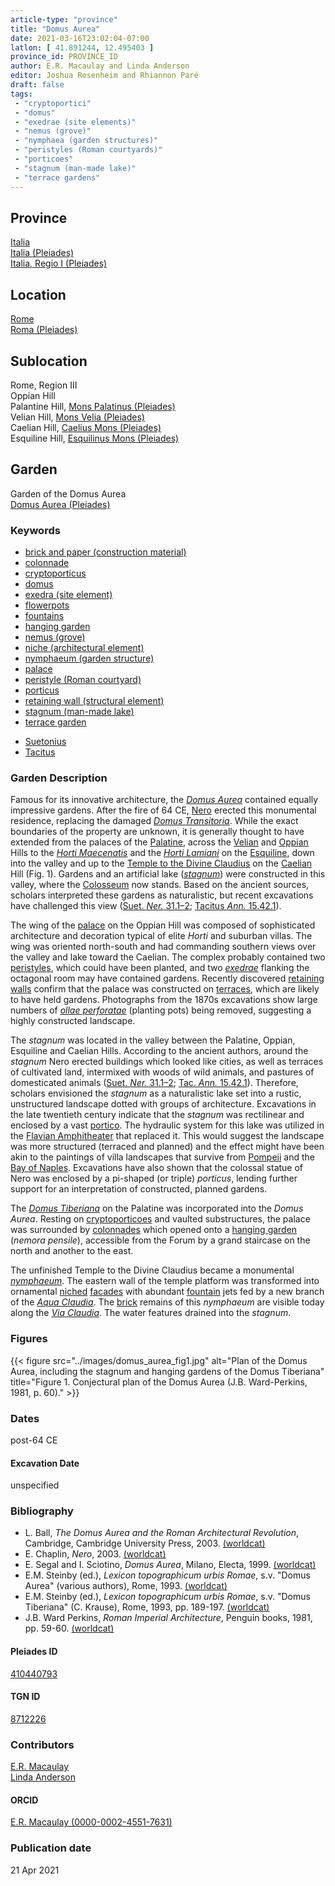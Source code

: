 ```yaml
---
article-type: "province"
title: "Domus Aurea"
date: 2021-03-16T23:02:04-07:00
latlon: [ 41.891244, 12.495403 ]
province_id: PROVINCE_ID
author: E.R. Macaulay and Linda Anderson
editor: Joshua Rosenheim and Rhiannon Paré
draft: false
tags:
 - "cryptoportici"
 - "domus"
 - "exedrae (site elements)"
 - "nemus (grove)"
 - "nymphaea (garden structures)"
 - "peristyles (Roman courtyards)"
 - "porticoes"
 - "stagnum (man-made lake)"
 - "terrace gardens"
---
```


## Province

[Italia]({{<relref"..">}}) \
[Italia (Pleiades)](https://pleiades.stoa.org/places/1052) \
[Italia, Regio I (Pleiades)](https://pleiades.stoa.org/places/441075550)
<!-- -->
## Location

[Rome]({{<relref".">}}) \
[Roma (Pleiades)](https://pleiades.stoa.org/places/423025)
<!-- -->
## Sublocation

Rome, Region III \
Oppian Hill \
Palantine Hill, [Mons Palatinus (Pleiades)](https://pleiades.stoa.org/places/971691208) \
Velian Hill, [Mons Velia (Pleiades)](https://pleiades.stoa.org/places/157710058) \
Caelian Hill, [Caelius Mons (Pleiades)](https://pleiades.stoa.org/places/695491849) \
Esquiline Hill, [Esquilinus Mons (Pleiades)](https://pleiades.stoa.org/places/679976755)
<!-- -->
<!-- -->
<!-- -->
## Garden

Garden of the Domus Aurea \
[Domus Aurea (Pleiades)](https://pleiades.stoa.org/places/410440793)
<!-- -->
### Keywords
<!-- -->
- [brick and paper (construction material)](http://vocab.getty.edu/page/aat/300010463)
- [colonnade](http://vocab.getty.edu/page/aat/300002613)
- [cryptoporticus](http://vocab.getty.edu/page/aat/300004295)
- [domus](http://vocab.getty.edu/page/aat/300005506)
- [exedra (site element)](http://vocab.getty.edu/page/aat/300081589)
- [flowerpots](http://vocab.getty.edu/page/aat/300194749)
- [fountains](http://vocab.getty.edu/page/aat/300006179)
- [hanging garden](http://vocab.getty.edu/page/aat/300008100)
- [nemus (grove)](http://vocab.getty.edu/page/aat/300008884)
- [niche (architectural element)](http://vocab.getty.edu/page/aat/300002704)
- [nymphaeum (garden structure)](http://vocab.getty.edu/page/aat/300006809)
- [palace](http://vocab.getty.edu/page/aat/300005734)
- [peristyle (Roman courtyard)](http://vocab.getty.edu/page/aat/300080971)
- [porticus](http://vocab.getty.edu/page/aat/300004145)
- [retaining wall (structural element)](http://vocab.getty.edu/page/aat/300005073)
- [stagnum (man-made lake)](http://vocab.getty.edu/page/aat/300263360)
- [terrace garden](http://vocab.getty.edu/page/aat/300404778)
<!-- -->
- [Suetonius](http://catalog.perseus.org/cite-collections/authors/urn:cite:perseus:author.1340)
- [Tacitus](http://catalog.perseus.org/cite-collections/authors/urn:cite:perseus:author.1357)
<!-- -->
<!-- -->
### Garden Description
<!-- -->
Famous for its innovative architecture, the [*Domus Aurea*](https://en.wikipedia.org/wiki/Domus_Aurea) contained equally impressive gardens. After the fire of 64 CE, [Nero](https://en.wikipedia.org/wiki/Nero) erected this monumental residence, replacing the damaged [*Domus Transitoria*](https://en.wikipedia.org/wiki/Domus_Transitoria). While the exact boundaries of the property are unknown, it is generally thought to have extended from the palaces of the [Palatine](https://en.wikipedia.org/wiki/Palatine_Hill), across the [Velian](https://en.wikipedia.org/wiki/Velian_Hill) and [Oppian](https://en.wikipedia.org/wiki/Oppian_Hill) Hills to the [*Horti Maecenatis*](https://en.wikipedia.org/wiki/Gardens_of_Maecenas) and the [*Horti Lamiani*](https://en.wikipedia.org/wiki/Horti_Lamiani) on the [Esquiline](https://en.wikipedia.org/wiki/Esquiline_Hill), down into the valley and up to the [Temple to the Divine Claudius](https://en.wikipedia.org/wiki/Temple_of_Claudius) on the [Caelian](https://en.wikipedia.org/wiki/Caelian_Hill) Hill (Fig. 1). Gardens and an artificial lake ([*stagnum*](http://vocab.getty.edu/page/aat/300263360)) were constructed in this valley, where the [Colosseum](https://en.wikipedia.org/wiki/Colosseum) now stands. Based on the ancient sources, scholars interpreted these gardens as naturalistic, but recent excavations have challenged this view ([Suet. *Ner.* 31.1–2](http://data.perseus.org/citations/urn:cts:latinLit:phi1348.abo016.perseus-lat1:31); [Tacitus *Ann.* 15.42.1](http://data.perseus.org/citations/urn:cts:latinLit:phi1351.phi005.perseus-lat1:15.42)).

The wing of the [palace](http://vocab.getty.edu/page/aat/300005734) on the Oppian Hill was composed of sophisticated architecture and decoration typical of elite *Horti* and suburban villas. The wing was oriented north-south and had commanding southern views over the valley and lake toward the Caelian<!--(Fig. 2)-->. The complex probably contained two [peristyles](https://en.wikipedia.org/wiki/Peristyle), which could have been planted, and two [*exedrae*](http://vocab.getty.edu/page/aat/300081589) flanking the octagonal room may have contained gardens. Recently discovered [retaining walls](http://vocab.getty.edu/page/aat/300005073) confirm that the palace was constructed on [terraces](http://vocab.getty.edu/page/aat/300004182), which are likely to have held gardens. Photographs from the 1870s excavations show large numbers of [*ollae perforatae*](https://brunelleschi.imss.fi.it/giardinoantico/egar.asp?c=24677) (planting pots) being removed, suggesting a highly constructed landscape.

The *stagnum* was located in the valley between the Palatine, Oppian, Esquiline and Caelian Hills. According to the ancient authors, around the *stagnum* Nero erected buildings which looked like cities, as well as terraces of cultivated land, intermixed with woods of wild animals, and pastures of domesticated animals ([Suet. *Ner.* 31.1–2](http://data.perseus.org/citations/urn:cts:latinLit:phi1348.abo016.perseus-lat1:31); [Tac. *Ann.* 15.42.1](http://data.perseus.org/citations/urn:cts:latinLit:phi1351.phi005.perseus-lat1:15.42)). Therefore, scholars envisioned the *stagnum* as a naturalistic lake set into a rustic, unstructured landscape dotted with groups of architecture. Excavations in the late twentieth century indicate that the *stagnum* was rectilinear and enclosed by a vast [portico](http://vocab.getty.edu/page/aat/300004145). The hydraulic system for this lake was utilized in the [Flavian Amphitheater](https://en.wikipedia.org/wiki/Colosseum) that replaced it. This would suggest the landscape was more structured (terraced and planned) and the effect might have been akin to the paintings of villa landscapes that survive from [Pompeii](https://en.wikipedia.org/wiki/Pompeii) and the [Bay of Naples](https://en.wikipedia.org/wiki/Gulf_of_Naples). Excavations have also shown that the colossal statue of Nero was enclosed by a pi-shaped (or triple) *porticus*, lending further support for an interpretation of constructed, planned gardens.

The [*Domus Tiberiana*](https://en.wikipedia.org/wiki/Domus_Tiberiana) on the Palatine was incorporated into the *Domus Aurea*. Resting on [cryptoporticoes](http://vocab.getty.edu/page/aat/300004295) and vaulted substructures, the palace was surrounded by [colonnades](http://vocab.getty.edu/page/aat/300002613) which opened onto a [hanging garden](http://vocab.getty.edu/page/aat/300008100) (*nemora pensile*), accessible from the Forum by a grand staircase on the north and another to the east.

The unfinished Temple to the Divine Claudius became a monumental [*nymphaeum*](http://vocab.getty.edu/page/aat/300006809). The eastern wall of the temple platform was transformed into ornamental [niched](http://vocab.getty.edu/page/aat/300002704) [facades](http://vocab.getty.edu/page/aat/300002526) with abundant [fountain](http://vocab.getty.edu/page/aat/300006179) jets fed by a new branch of the [*Aqua Claudia*](https://pleiades.stoa.org/places/423563). The [brick](http://vocab.getty.edu/page/aat/300010463) remains of this *nymphaeum* are visible today along the [*Via Claudia*](https://pleiades.stoa.org/places/688514720)<!--(Fig. 3)-->. The water features drained into the *stagnum*.
<!-- -->
### Figures
<!-- -->
{{< figure src="../images/domus_aurea_fig1.jpg" alt="Plan of the Domus Aurea, including the stagnum and hanging gardens of the Domus Tiberiana" title="Figure 1. Conjectural plan of the Domus Aurea (J.B. Ward-Perkins, 1981, p. 60)." >}}

<!--{{< figure src="../images/.jpg" alt="Gardens of the Oppian palace" title="Figure 2. Gardens of the Oppian palace (image source)." >}}-->

<!--{{< figure src="../images/.jpg" alt="Photograph of Neronian nymphaeum on the Caelian" title="Figure 3. Photograph of Neronian nymphaeum on the Caelian (image source)." >}}-->

### Dates

post-64 CE

#### Excavation Date

unspecified

### Bibliography

* L. Ball, *The Domus Aurea and the Roman Architectural Revolution*, Cambridge, Cambridge University Press, 2003. [(worldcat)](http://www.worldcat.org/oclc/185994172)
* E. Chaplin, *Nero*, 2003. [(worldcat)](http://www.worldcat.org/oclc/940668435)
* E. Segal and I. Sciotino, *Domus Aurea*, Milano, Electa, 1999. [(worldcat)](http://www.worldcat.org/oclc/1026067959)
* E.M. Steinby (ed.), *Lexicon topographicum urbis Romae*, s.v. "Domus Aurea" (various authors), Rome, 1993. [(worldcat)](http://www.worldcat.org/oclc/1114759113)
* E.M. Steinby (ed.), *Lexicon topographicum urbis Romae*, s.v. "Domus Tiberiana" (C. Krause), Rome, 1993, pp. 189-197. [(worldcat)](http://www.worldcat.org/oclc/1114759113)
* J.B. Ward Perkins, *Roman Imperial Architecture*, Penguin books, 1981, pp. 59-60. [(worldcat)](http://www.worldcat.org/oclc/1091918996)

#### Pleiades ID

[410440793](https://pleiades.stoa.org/places/410440793)

#### TGN ID

[8712226](http://vocab.getty.edu/page/tgn/8712226)

### Contributors

[E.R. Macaulay](https://emacaulaylewis.com)\
[Linda Anderson](#)<!--Find website-->

#### ORCID

[E.R. Macaulay (0000-0002-4551-7631)](https://orcid.org/0000-0002-4551-7631)
<!--ORCID for Linda Anderson-->

### Publication date


21 Apr 2021
